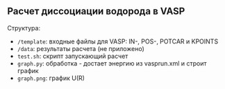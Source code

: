 ## Расчет диссоциации водорода в VASP
Структура:
- ```/template```: входные файлы для VASP: IN-, POS-, POTCAR и KPOINTS
- ```/data```: результаты расчета (не приложено)
- ```test.sh```: скрипт запускающий расчет
- ```graph.py```: обработка - достает энергию из vasprun.xml и строит график
- ```graph.png```: график U(R)
